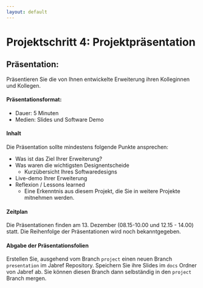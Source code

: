 ```yaml
---
layout: default
---
```

# Projektschritt 4: Projektpräsentation

## Präsentation:
Präsentieren Sie die von Ihnen entwickelte Erweiterung ihren Kolleginnen und Kollegen.

#### Präsentationsformat:

* Dauer: 5 Minuten
* Medien: Slides und Software Demo

#### Inhalt

Die Präsentation sollte mindestens folgende Punkte ansprechen:

* Was ist das Ziel Ihrer Erweiterung? 
* Was waren die wichtigsten Designentscheide
    * Kurzübersicht Ihres Softwaredesigns
* Live-demo Ihrer Erweiterung 
* Reflexion / Lessons learned
    * Eine Erkenntnis aus diesem Projekt, die Sie in weitere Projekte mitnehmen werden.

#### Zeitplan
Die Präsentationen finden am 13. Dezember (08.15-10.00 und 12.15 - 14.00) statt. Die Reihenfolge der Präsentationen wird noch bekanntgegeben.

#### Abgabe der Präsentationsfolien

Erstellen Sie, ausgehend vom Branch ```project``` einen neuen Branch ```presentation``` im Jabref Repository. Speichern Sie ihre Slides im ```docs``` Ordner von Jabref ab. Sie können diesen Branch dann selbständig in den `project` Branch mergen.






